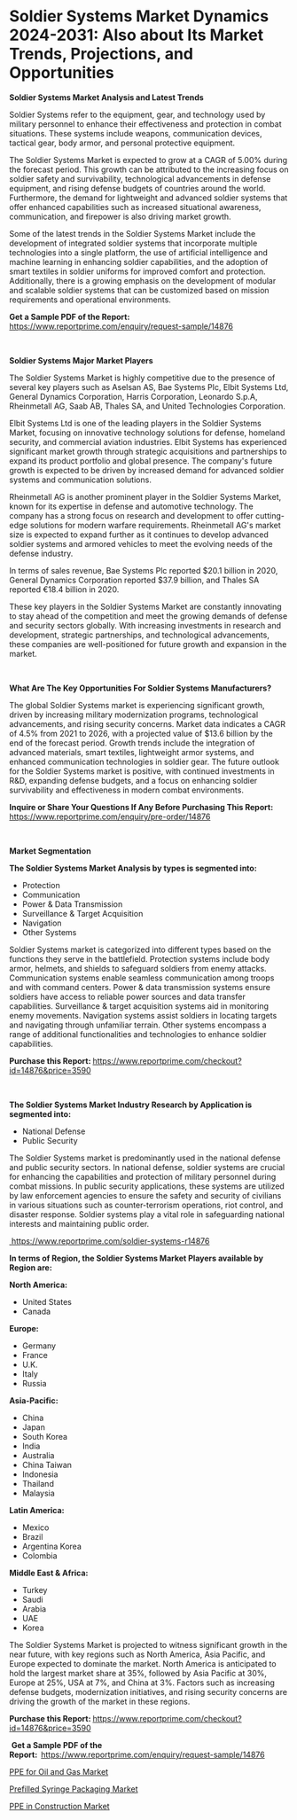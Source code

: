<p><h1>Soldier Systems Market Dynamics 2024-2031: Also about Its Market Trends, Projections, and Opportunities</h1></p><p><strong>Soldier Systems Market Analysis and Latest Trends</strong></p>
<p><p>Soldier Systems refer to the equipment, gear, and technology used by military personnel to enhance their effectiveness and protection in combat situations. These systems include weapons, communication devices, tactical gear, body armor, and personal protective equipment.</p><p>The Soldier Systems Market is expected to grow at a CAGR of 5.00% during the forecast period. This growth can be attributed to the increasing focus on soldier safety and survivability, technological advancements in defense equipment, and rising defense budgets of countries around the world. Furthermore, the demand for lightweight and advanced soldier systems that offer enhanced capabilities such as increased situational awareness, communication, and firepower is also driving market growth.</p><p>Some of the latest trends in the Soldier Systems Market include the development of integrated soldier systems that incorporate multiple technologies into a single platform, the use of artificial intelligence and machine learning in enhancing soldier capabilities, and the adoption of smart textiles in soldier uniforms for improved comfort and protection. Additionally, there is a growing emphasis on the development of modular and scalable soldier systems that can be customized based on mission requirements and operational environments.</p></p>
<p><strong>Get a Sample PDF of the Report:&nbsp;</strong> <a href="https://www.reportprime.com/enquiry/request-sample/14876">https://www.reportprime.com/enquiry/request-sample/14876</a></p>
<p>&nbsp;</p>
<p><strong>Soldier Systems Major Market Players</strong></p>
<p><p>The Soldier Systems Market is highly competitive due to the presence of several key players such as Aselsan AS, Bae Systems Plc, Elbit Systems Ltd, General Dynamics Corporation, Harris Corporation, Leonardo S.p.A, Rheinmetall AG, Saab AB, Thales SA, and United Technologies Corporation.</p><p>Elbit Systems Ltd is one of the leading players in the Soldier Systems Market, focusing on innovative technology solutions for defense, homeland security, and commercial aviation industries. Elbit Systems has experienced significant market growth through strategic acquisitions and partnerships to expand its product portfolio and global presence. The company's future growth is expected to be driven by increased demand for advanced soldier systems and communication solutions.</p><p>Rheinmetall AG is another prominent player in the Soldier Systems Market, known for its expertise in defense and automotive technology. The company has a strong focus on research and development to offer cutting-edge solutions for modern warfare requirements. Rheinmetall AG's market size is expected to expand further as it continues to develop advanced soldier systems and armored vehicles to meet the evolving needs of the defense industry.</p><p>In terms of sales revenue, Bae Systems Plc reported $20.1 billion in 2020, General Dynamics Corporation reported $37.9 billion, and Thales SA reported €18.4 billion in 2020.</p><p>These key players in the Soldier Systems Market are constantly innovating to stay ahead of the competition and meet the growing demands of defense and security sectors globally. With increasing investments in research and development, strategic partnerships, and technological advancements, these companies are well-positioned for future growth and expansion in the market.</p></p>
<p>&nbsp;</p>
<p><strong>What Are The Key Opportunities For Soldier Systems Manufacturers?</strong></p>
<p><p>The global Soldier Systems market is experiencing significant growth, driven by increasing military modernization programs, technological advancements, and rising security concerns. Market data indicates a CAGR of 4.5% from 2021 to 2026, with a projected value of $13.6 billion by the end of the forecast period. Growth trends include the integration of advanced materials, smart textiles, lightweight armor systems, and enhanced communication technologies in soldier gear. The future outlook for the Soldier Systems market is positive, with continued investments in R&D, expanding defense budgets, and a focus on enhancing soldier survivability and effectiveness in modern combat environments.</p></p>
<p><strong>Inquire or Share Your Questions If Any Before Purchasing This Report:</strong> <a href="https://www.reportprime.com/enquiry/pre-order/14876">https://www.reportprime.com/enquiry/pre-order/14876</a></p>
<p>&nbsp;</p>
<p><strong>Market Segmentation</strong></p>
<p><strong>The Soldier Systems Market Analysis by types is segmented into:</strong></p>
<p><ul><li>Protection</li><li>Communication</li><li>Power & Data Transmission</li><li>Surveillance & Target Acquisition</li><li>Navigation</li><li>Other Systems</li></ul></p>
<p><p>Soldier Systems market is categorized into different types based on the functions they serve in the battlefield. Protection systems include body armor, helmets, and shields to safeguard soldiers from enemy attacks. Communication systems enable seamless communication among troops and with command centers. Power & data transmission systems ensure soldiers have access to reliable power sources and data transfer capabilities. Surveillance & target acquisition systems aid in monitoring enemy movements. Navigation systems assist soldiers in locating targets and navigating through unfamiliar terrain. Other systems encompass a range of additional functionalities and technologies to enhance soldier capabilities.</p></p>
<p><strong>Purchase this Report:&nbsp;</strong><a href="https://www.reportprime.com/checkout?id=14876&price=3590">https://www.reportprime.com/checkout?id=14876&price=3590</a></p>
<p>&nbsp;</p>
<p><strong>The Soldier Systems Market Industry Research by Application is segmented into:</strong></p>
<p><ul><li>National Defense</li><li>Public Security</li></ul></p>
<p><p>The Soldier Systems market is predominantly used in the national defense and public security sectors. In national defense, soldier systems are crucial for enhancing the capabilities and protection of military personnel during combat missions. In public security applications, these systems are utilized by law enforcement agencies to ensure the safety and security of civilians in various situations such as counter-terrorism operations, riot control, and disaster response. Soldier systems play a vital role in safeguarding national interests and maintaining public order.</p></p>
<p><a href="https://www.reportprime.com/soldier-systems-r14876">&nbsp;https://www.reportprime.com/soldier-systems-r14876</a></p>
<p><strong>In terms of Region, the Soldier Systems Market Players available by Region are:</strong></p>
<p>
    <p> <strong> North America: </strong>
        <ul>
            <li>United States</li>
            <li>Canada</li>
        </ul>
        </p> 
    <p> <strong> Europe: </strong>
        <ul>
            <li>Germany</li>
            <li>France</li>
            <li>U.K.</li>
            <li>Italy</li>
            <li>Russia</li>
        </ul>
        </p> 
    <p> <strong> Asia-Pacific: </strong>
        <ul>
            <li>China</li>
            <li>Japan</li>
            <li>South Korea</li>
            <li>India</li>
            <li>Australia</li>
            <li>China Taiwan</li>
            <li>Indonesia</li>
            <li>Thailand</li>
            <li>Malaysia</li>
        </ul>
        </p> 
    <p> <strong> Latin America: </strong>
        <ul>
            <li>Mexico</li>
            <li>Brazil</li>
            <li>Argentina Korea</li>
            <li>Colombia</li>
        </ul>
        </p> 
    <p> <strong> Middle East & Africa: </strong>
        <ul>
            <li>Turkey</li>
            <li>Saudi</li>
            <li>Arabia</li>
            <li>UAE</li>
            <li>Korea</li>
        </ul>
    </p>
    </p>
<p><p>The Soldier Systems Market is projected to witness significant growth in the near future, with key regions such as North America, Asia Pacific, and Europe expected to dominate the market. North America is anticipated to hold the largest market share at 35%, followed by Asia Pacific at 30%, Europe at 25%, USA at 7%, and China at 3%. Factors such as increasing defense budgets, modernization initiatives, and rising security concerns are driving the growth of the market in these regions.</p></p>
<p><strong>Purchase this Report: </strong><a href="https://www.reportprime.com/checkout?id=14876&price=3590">https://www.reportprime.com/checkout?id=14876&price=3590</a></p>
<p>&nbsp;<strong>Get a Sample PDF of the Report:&nbsp;&nbsp;</strong><a href="https://www.reportprime.com/enquiry/request-sample/14876">https://www.reportprime.com/enquiry/request-sample/14876</a></p>
<p><strong></strong></p>
<p><p><a href="https://www.linkedin.com/pulse/ppe-oil-gas-market-goal-estimating-size-future-growth-gbqke?trackingId=ACYEGkCjj5JJIzMU6JKIKA%3D%3D">PPE for Oil and Gas Market</a></p><p><a href="https://www.linkedin.com/pulse/prefilled-syringe-packaging-market-size-growth-forecast-9a7ae?trackingId=69yonsXciwwZs0LEUt4OdA%3D%3D">Prefilled Syringe Packaging Market</a></p><p><a href="https://www.linkedin.com/pulse/ppe-construction-market-size-growing-forecasted-period-t2mve?trackingId=9MiKApH%2FnCL8f%2F463Knk5w%3D%3D">PPE in Construction Market</a></p></p>